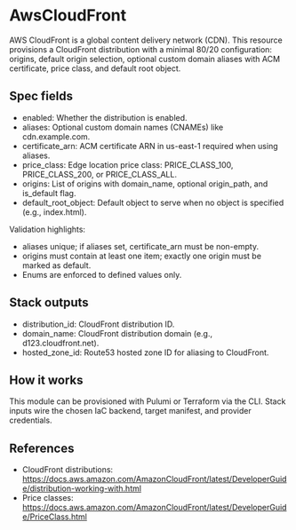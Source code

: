 # AwsCloudFront

AWS CloudFront is a global content delivery network (CDN). This resource provisions a CloudFront distribution with a minimal 80/20 configuration: origins, default origin selection, optional custom domain aliases with ACM certificate, price class, and default root object.

## Spec fields
- enabled: Whether the distribution is enabled.
- aliases: Optional custom domain names (CNAMEs) like cdn.example.com.
- certificate_arn: ACM certificate ARN in us-east-1 required when using aliases.
- price_class: Edge location price class: PRICE_CLASS_100, PRICE_CLASS_200, or PRICE_CLASS_ALL.
- origins: List of origins with domain_name, optional origin_path, and is_default flag.
- default_root_object: Default object to serve when no object is specified (e.g., index.html).

Validation highlights:
- aliases unique; if aliases set, certificate_arn must be non-empty.
- origins must contain at least one item; exactly one origin must be marked as default.
- Enums are enforced to defined values only.

## Stack outputs
- distribution_id: CloudFront distribution ID.
- domain_name: CloudFront distribution domain (e.g., d123.cloudfront.net).
- hosted_zone_id: Route53 hosted zone ID for aliasing to CloudFront.

## How it works
This module can be provisioned with Pulumi or Terraform via the CLI. Stack inputs wire the chosen IaC backend, target manifest, and provider credentials.

## References
- CloudFront distributions: https://docs.aws.amazon.com/AmazonCloudFront/latest/DeveloperGuide/distribution-working-with.html
- Price classes: https://docs.aws.amazon.com/AmazonCloudFront/latest/DeveloperGuide/PriceClass.html
